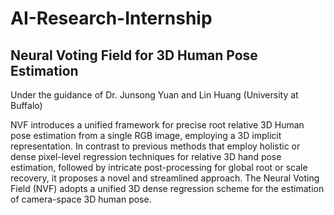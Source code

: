 # AI-Research-Internship
## Neural Voting Field for 3D Human Pose Estimation

Under the guidance of Dr. Junsong Yuan and Lin Huang (University at Buffalo)

NVF introduces a unified framework for precise root relative 3D Human pose estimation from a single RGB image, employing a 3D implicit representation. In contrast to previous methods that employ holistic or dense pixel-level regression techniques for relative 3D hand pose estimation, followed by intricate post-processing for global root or scale recovery, it proposes a novel and streamlined approach. The Neural Voting Field (NVF) adopts a unified 3D dense regression scheme for the estimation of camera-space 3D human pose.

